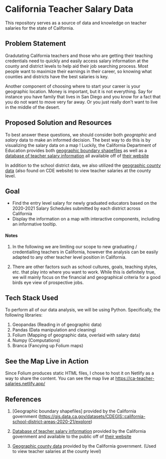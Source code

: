 # California Teacher Salary Data

This repository serves as a source of data and knowledge on teacher salaries for the state of California. 


## Problem Statement

Gradutating California teachers and those who are getting their teaching credentials need to quickly and easily access  salary information at the county and district levels to help aid their job searching process. Most people want to maximize their earnings in their career, so knowing what counties and districts have the best salaries is key. 

Another component of choosing where to start your career is your geographic location. Money is important, but it is not everything. Say for instance you have family that lives in San Diego and you know for a fact that you do not want to move very far away. Or you just really don't want to live in the middle of the desert.

## Proposed Solution and Resources

To best answer these questions, we should consider both *geographic* and *salary* data to make an informed decision. The best way to do this is by visualizing the salary data on a map ! Luckily, the California Department of Education provides both [geographic boundary shapefiles](https://gis.data.ca.gov/datasets/CDEGIS::california-school-district-areas-2020-21/explore) as well as a [database of teacher salary information](https://www.cde.ca.gov/ds/fd/cs/) all available off of [their website](https://www.cde.ca.gov/)

In addition to the school district data, we also utilized the [geographic county data](https://gis.data.ca.gov/datasets/8713ced9b78a4abb97dc130a691a8695/explore) (also found on CDE website) to view teacher salaries at the county level.


## Goal

* Find the entry level salary for newly graduated educators based on the 2020-2021 Salary Schedules submitted by each district across California
* Display the information on a map with interactive components, including an informative tooltip.

#### Notes

1. In the following we are limiting our scope to new graduating / credentialling teachers in California, however the analysis can be easily adapted to any other teacher level position in California.


2. There are other factors such as school cultures, goals, teaching styles, etc. that play into where you want to work. While this is definitely true, we will mainly focus on the financial and geographical criteria for a good birds eye view of prospective jobs.

## Tech Stack Used

To perform all of our data analysis, we will be using Python. Specifically, the following libraries:

1. Geopandas (Reading in of geographic data)
2. Pandas (Data manipulation and cleaning)
3. Folium (Mapping of geographic data, overlaid with salary data)
4. Numpy (Computations)
5. Branca (Fancying up Folium maps)

## See the Map Live in Action

Since Folium produces static HTML files, I chose to host it on Netlify as a way to share the content. You can see the map live at https://ca-teacher-salaries.netlify.app/

## References
1. [Geographic boundary shapefiles] provided by the California government (https://gis.data.ca.gov/datasets/CDEGIS::california-school-district-areas-2020-21/explore) 
2. [Database of teacher salary information](https://www.cde.ca.gov/ds/fd/cs/) provided by the California government and available to the public off of [their website](https://www.cde.ca.gov/)

3. [Geographic county data](https://gis.data.ca.gov/datasets/8713ced9b78a4abb97dc130a691a8695/explore) provided by the California government. (Used to view teacher salaries at the county level)
